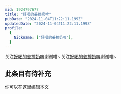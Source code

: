 ```yaml
---
mid: 1924797677
title: "好喝的姜撞奶啤"
pubDate: "2024-11-04T11:22:11.199Z"
updatedDate: "2024-11-04T11:22:11.199Z"
profile:
  {
    Nickname: ["好喝的姜撞奶啤"],
  }
---
```


关注[好喝的姜撞奶啤](https://space.bilibili.com/1924797677)谢谢喵~ 关注[好喝的姜撞奶啤](https://space.bilibili.com/1924797677)谢谢喵~

## 此条目有待补充
你可以在[这里](https://github.com/Yuhanawa/VTuber.ICU/edit/master/src/content/v/好喝的姜撞奶啤/index.md)编辑本文
